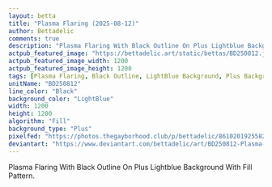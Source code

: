 ```yaml
---
layout: betta
title: "Plasma Flaring (2025-08-12)"
author: Bettadelic
comments: true
description: "Plasma Flaring With Black Outline On Plus Lightblue Background With Fill Pattern."
actpub_featured_image: "https://bettadelic.art/static/bettas/BD250812.jpg"
actpub_featured_image_width: 1200
actpub_featured_image_height: 1200
tags: [Plasma Flaring, Black Outline, LightBlue Background, Plus Background Pattern, Fill Pattern, August 2025]
unitName: "BD250812"
line_color: "Black"
background_color: "LightBlue"
width: 1200
height: 1200
algorithm: "Fill"
background_type: "Plus"
pixelfed: "https://photos.thegayborhood.club/p/bettadelic/861020192558253581"
deviantart: "https://www.deviantart.com/bettadelic/art/BD250812-Plasma-Flaring-2025-08-12-1229499481"
---
```


Plasma Flaring With Black Outline On Plus Lightblue Background With Fill Pattern.
